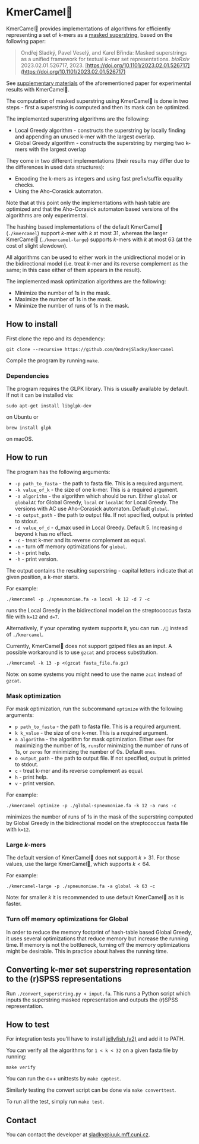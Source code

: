 # KmerCamel🐫
KmerCamel🐫 provides implementations of algorithms for efficiently representing a set of k-mers as a [masked superstring](https://doi.org/10.1101/2023.02.01.526717), based on the following paper:

> Ondřej Sladký, Pavel Veselý, and Karel Břinda: Masked superstrings as a unified framework for textual *k*-mer set representations. *bioRxiv* 2023.02.01.526717, 2023.
[https://doi.org/10.1101/2023.02.01.526717](https://doi.org/10.1101/2023.02.01.526717)

See [supplementary materials](https://github.com/karel-brinda/masked-superstrings-supplement) of the aforementioned paper for experimental results with KmerCamel🐫.

The computation of masked superstring using KmerCamel🐫 is done in two steps -
first a superstring is computed and then its mask can be optimized.

The implemented superstring algorithms are the following:
- Local Greedy algorithm	 - constructs the superstring by locally finding and appending an unused k-mer with the largest overlap.
- Global Greedy algorithm - constructs the superstring by merging two k-mers with the largest overlap

They come in two different implementations (their results may differ due to the differences in used data structures):
- Encoding the k-mers as integers and using fast prefix/suffix equality checks.
- Using the Aho-Corasick automaton.

Note that at this point only the implementations with hash table are optimized and that the Aho-Corasick automaton
based versions of the algorithms are only experimental.

The hashing based implementations of the default KmerCamel🐫 (`./kmercamel`) support $k$-mer with $k$ at most 31,
whereas the larger KmerCamel🐫 (`./kmercamel-large`) supports $k$-mers with $k$ at most 63 (at the cost of slight slowdown).

All algorithms can be used to either work in the unidirectional model or in the bidirectional model
(i.e. treat $k$-mer and its reverse complement as the same; in this case either of them appears in the result).

The implemented mask optimization algorithms are the following:
- Minimize the number of 1s in the mask.
- Maximize the number of 1s in the mask.
- Minimize the number of runs of 1s in the mask.

## How to install

First clone the repo and its dependency:

```
git clone --recursive https://github.com/OndrejSladky/kmercamel
```

Compile the program by running `make`.


### Dependencies

The program requires the GLPK library. This is usually available by default. If not it can be installed via:

```
sudo apt-get install libglpk-dev
```

on Ubuntu or

```
brew install glpk
```

on macOS.

## How to run

The program has the following arguments:

- `-p path_to_fasta` - the path to fasta file. This is a required argument.
- `-k value_of_k` - the size of one k-mer. This is a required argument.
- `-a algorithm` - the algorithm which should be run. Either `global` or `globalAC` for Global Greedy, `local` or `localAC` for Local Greedy.
The versions with AC use Aho-Corasick automaton. Default `global`.
- `-o output_path` - the path to output file. If not specified, output is printed to stdout.
- `-d value_of_d` - d_max used in Local Greedy. Default 5. Increasing `d` beyond `k` has no effect.
- `-c` - treat k-mer and its reverse complement as equal.
- `-m` - turn off memory optimizations for `global`.
- `-h` - print help.
- `-h` - print version.


The output contains the resulting superstring - capital letters indicate that at given position, a k-mer starts.

For example:

```
./kmercamel -p ./spneumoniae.fa -a local -k 12 -d 7 -c
```

runs the Local Greedy in the bidirectional model on the streptococcus fasta file with `k=12` and `d=7`.

Alternatively, if your operating system supports it, you can run `./🐫` instead of `./kmercamel`.

Currently, KmerCamel🐫 does not support gziped files as an input.
A possible workaround is to use `gzcat` and process substitution.

```
./kmercamel -k 13 -p <(gzcat fasta_file.fa.gz)
```

Note: on some systems you might need to use the name `zcat` instead of `gzcat`.

### Mask optimization

For mask optimization, run the subcommand `optimize` with the following arguments:

- `p path_to_fasta` - the path to fasta file. This is a required argument.
- `k k_value` - the size of one k-mer. This is a required argument.
- `a algorithm` - the algorithm for mask optimization. Either `ones` for maximizing the number of 1s, `runs`for minimizing the number of runs of 1s, or `zeros` for minimizing the number of 0s. Default `ones`.
- `o output_path` - the path to output file. If not specified, output is printed to stdout.
- `c` - treat k-mer and its reverse complement as equal.
- `h` - print help.
- `v` - print version.

For example:

```
./kmercamel optimize -p ./global-spneumoniae.fa -k 12 -a runs -c
```

minimizes the number of runs of 1s in the mask of the superstring computed by Global Greedy in the bidirectional model on the streptococcus fasta file with `k=12`.

### Large $k$-mers

The default version of KmerCamel🐫 does not support $k > 31$. For those values, use the large KmerCamel🐫,
which supports $k < 64$.

For example:

```
./kmercamel-large -p ./spneumoniae.fa -a global -k 63 -c
```

Note: for smaller $k$ it is recommended to use default KmerCamel🐫 as it is faster.

### Turn off memory optimizations for Global

In order to reduce the memory footprint of hash-table based Global Greedy,
it uses several optimizations that reduce memory but increase the running time.
If memory is not the bottleneck, turning off the memory optimizations might be desirable.
This in practice about halves the running time.


## Converting k-mer set superstring representation to the (r)SPSS representations

Run `./convert_superstring.py < input.fa`. This runs a Python script which inputs the superstring masked representation and outputs the (r)SPSS representation.

## How to test


For integration tests you'll have to install [jellyfish (v2)](https://github.com/gmarcais/Jellyfish)
and add it to PATH.

You can verify all the algorithms for `1 < k < 32` on a given fasta file by running:

```
make verify
```

You can run the c++ unittests by `make cpptest`.

Similarly testing the convert script can be done via `make converttest`.

To run all the test, simply run `make test`.

## Contact

You can contact the developer at [sladky@iuuk.mff.cuni.cz](mailto:sladky@iuuk.mff.cuni.cz).

